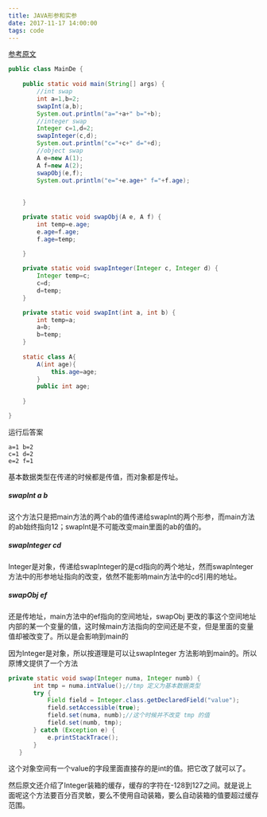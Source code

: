 ```yaml
---
title: JAVA形参和实参
date: 2017-11-17 14:00:00
tags: code
---
```


[参考原文](https://dailycast.github.io/Java-%E5%BD%A2%E5%8F%82%E4%B8%8E%E5%AE%9E%E5%8F%82/)

```java
public class MainDe {
	
	public static void main(String[] args) {
		//int swap
		int a=1,b=2;
		swapInt(a,b);
		System.out.println("a="+a+" b="+b);
		//integer swap
		Integer c=1,d=2;
		swapInteger(c,d);
		System.out.println("c="+c+" d="+d);
		//object swap
		A e=new A(1);
		A f=new A(2);
		swapObj(e,f);
		System.out.println("e="+e.age+" f="+f.age);
		
		
	}

	private static void swapObj(A e, A f) {
		int temp=e.age;
		e.age=f.age;
		f.age=temp;
		
	}

	private static void swapInteger(Integer c, Integer d) {
		Integer temp=c;
		c=d;
		d=temp;
	}

	private static void swapInt(int a, int b) {
		int temp=a;
		a=b;
		b=temp;
	}
	
	static class A{
		A(int age){
			this.age=age;
		}
		public int age;
		
	}

}

```

运行后答案

```
a=1 b=2
c=1 d=2
e=2 f=1
```



基本数据类型在传递的时候都是传值，而对象都是传址。



##### swapInt a b

这个方法只是把main方法的两个ab的值传递给swapInt的两个形参，而main方法的ab始终指向12；swapInt是不可能改变main里面的ab的值的。



##### swapInteger cd

Integer是对象，传递给swapInteger的是cd指向的两个地址，然而swapInteger 方法中的形参地址指向的改变，依然不能影响main方法中的cd引用的地址。

##### swapObj  ef

还是传地址，main方法中的ef指向的空间地址，swapObj  更改的事这个空间地址内部的某一个变量的值，这时候main方法指向的空间还是不变，但是里面的变量值却被改变了。所以是会影响到main的



因为Integer是对象，所以按道理是可以让swapInteger 方法影响到main的。所以原博文提供了一个方法

```java
private static void swap(Integer numa, Integer numb) {
       int tmp = numa.intValue();//tmp 定义为基本数据类型
       try {
           Field field = Integer.class.getDeclaredField("value");
           field.setAccessible(true);
           field.set(numa, numb);//这个时候并不改变 tmp 的值
           field.set(numb, tmp);
       } catch (Exception e) {
           e.printStackTrace();
       }
   }
```



这个对象空间有一个value的字段里面直接存的是int的值。把它改了就可以了。

然后原文还介绍了Integer装箱的缓存，缓存的字符在-128到127之间。就是说上面呢这个方法要百分百灵敏，要么不使用自动装箱，要么自动装箱的值要超过缓存范围。









